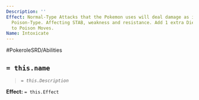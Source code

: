 ```yaml
---
Description: ''
Effect: Normal-Type Attacks that the Pokemon uses will deal damage as if they were
  Poison-Type. Affecting STAB, weakness and resistance. Add 1 extra Die of Damage
  to Poison Moves.
Name: Intoxicate
---
```


#PokeroleSRD/Abilities

## `= this.name`

> *`= this.Description`*

**Effect:** `= this.Effect`

